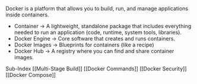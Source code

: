 Docker is a platform that allows you to build, run, and manage applications inside containers.
- Container -> A lightweight, standalone package that includes everything needed to run an application (code, runtime, system tools, libraries).
- Docker Engine -> Core software that creates and runs containers.
- Docker Images -> Blueprints for containers (like a recipe)
- Docker Hub -> A registry where you can find and share container images.

Sub-Index
[[Multi-Stage Build]]
[[Docker Commands]]
[[Docker Security]]
[[Docker Compose]]

